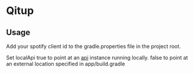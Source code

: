 # Qitup

## Usage
Add your spotify client id to the gradle.properties file in the project root.

Set localApi
  true to point at an [api](https://github.com/qitup/api) instance running locally.
  false to point at an external location specified in app/build.gradle
